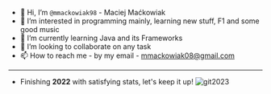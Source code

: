 - 👋 Hi, I’m `@mmackowiak98` - Maciej Maćkowiak
- 👀 I’m interested in programming mainly, learning new stuff, F1 and some good music
- 🌱 I’m currently learning Java and its Frameworks
- 💞️ I’m looking to collaborate on any task
- 📫 How to reach me - by my email - mmackowiak08@gmail.com
---------------------------------------------------------------------------------------
- Finishing <b>2022</b> with satisfying stats, let's keep it up!
![git2023](https://user-images.githubusercontent.com/46621470/210412245-c2dd90e1-97ae-44ac-9d8f-d9752e405bf5.PNG)


<!---
mmackowiak98/mmackowiak98 is a ✨ special ✨ repository because its `README.md` (this file) appears on your GitHub profile.
You can click the Preview link to take a look at your changes.
--->
